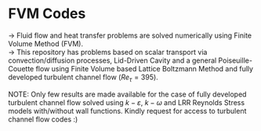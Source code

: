 # FVM Codes

-> Fluid flow and heat transfer problems are solved numerically using Finite Volume Method (FVM).  
-> This repository has problems based on scalar transport via convection/diffusion processes, Lid-Driven Cavity and a general Poiseuille-Couette flow using Finite Volume based Lattice Boltzmann Method and fully developed turbulent channel flow $\left( Re_{\tau} = 395 \right)$.  

NOTE: Only few results are made available for the case of fully developed turbulent channel flow solved using $k-\varepsilon$, $k-\omega$ and LRR Reynolds Stress models with/without wall functions. Kindly request for access to turbulent channel flow codes :)
